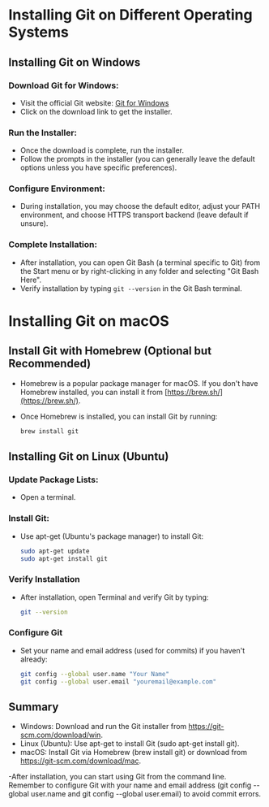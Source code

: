 # Installing Git on Different Operating Systems

## Installing Git on Windows

### Download Git for Windows:
- Visit the official Git website: [Git for Windows](https://git-scm.com/download/win)
- Click on the download link to get the installer.

### Run the Installer:
- Once the download is complete, run the installer.
- Follow the prompts in the installer (you can generally leave the default options unless you have specific preferences).

### Configure Environment:
- During installation, you may choose the default editor, adjust your PATH environment, and choose HTTPS transport backend (leave default if unsure).

### Complete Installation:
- After installation, you can open Git Bash (a terminal specific to Git) from the Start menu or by right-clicking in any folder and selecting "Git Bash Here".
- Verify installation by typing `git --version` in the Git Bash terminal.

# Installing Git on macOS

## Install Git with Homebrew (Optional but Recommended)

- Homebrew is a popular package manager for macOS. If you don't have Homebrew installed, you can install it from [https://brew.sh/](https://brew.sh/).

- Once Homebrew is installed, you can install Git by running:

  ```bash
  brew install git


## Installing Git on Linux (Ubuntu)

### Update Package Lists:
- Open a terminal.

### Install Git:
- Use apt-get (Ubuntu's package manager) to install Git:
  ```bash
  sudo apt-get update
  sudo apt-get install git

### Verify Installation
- After installation, open Terminal and verify Git by typing:
  ```bash
  git --version

### Configure Git
- Set your name and email address (used for commits) if you haven't already:
   ```bash
   git config --global user.name "Your Name"
   git config --global user.email "youremail@example.com"

## Summary
- Windows: Download and run the Git installer from https://git-scm.com/download/win.
- Linux (Ubuntu): Use apt-get to install Git (sudo apt-get install git).
- macOS: Install Git via Homebrew (brew install git) or download from https://git-scm.com/download/mac.


-After installation, you can start using Git from the command line. Remember to configure Git with your name and email address (git config --global user.name and git config --global user.email) to avoid commit errors.
